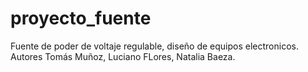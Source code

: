 # proyecto_fuente
Fuente de poder de voltaje regulable, diseño de equipos electronicos. Autores Tomás Muñoz, Luciano FLores, Natalia Baeza.
